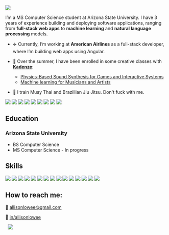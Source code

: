 [![](https://i.imgur.com/nfWvFBG.png)](#)

I’m a MS Computer Science student at Arizona State University. I have 3 years of experience building and deploying software applications, ranging from **full-stack web apps** to **machine learning** and **natural language processing** models.

<!-- The beauty of God is revealed in all things. -->

* ✈️  Currently, I’m working at **American Airlines** as a full-stack developer, where I’m building web apps using Angular.

* 🎨 Over the summer, I have been enrolled in some creative classes with **[Kadenze](https://www.kadenze.com/)**:
  * [Physics-Based Sound Synthesis for Games and Interactive Systems](https://www.kadenze.com/courses/physics-based-sound-synthesis-for-games-and-interactive-systems-iv)
  * [Machine learning for Musicians and Artists](https://www.kadenze.com/courses/machine-learning-for-musicians-and-artists-v)

* 🥋 I train Muay Thai and Brazillian Jiu Jitsu. Don't fuck with me.

[![](https://web.archive.org/web/20091027041145im_/http://www.geocities.com/sportybear13/blessed.gif)](#)
[![](https://web.archive.org/web/20091027041145im_/http://www.geocities.com/sportybear13/amazing.gif)](#)
[![](https://web.archive.org/web/20091027041145im_/http://www.geocities.com/sportybear13/angelic.gif)](#)
[![](https://web.archive.org/web/20091027041145im_/http://www.geocities.com/sportybear13/hot.gif)](#)
[![](https://web.archive.org/web/20091027041145im_/http://www.geocities.com/sportybear13/innocent.gif)](#)
[![](https://web.archive.org/web/20091027041145im_/http://www.geocities.com/sportybear13/kickbutt.gif)](#)
[![](https://web.archive.org/web/20091027041145im_/http://www.geocities.com/sportybear13/splendid.gif)](#)
[![](https://web.archive.org/web/20091027041145im_/http://www.geocities.com/sportybear13/schizophrenic.gif)](#)
[![](https://web.archive.org/web/20091027041145im_/http://www.geocities.com/sportybear13/__acomplished.gif)](#)
<!-- [![](https://web.archive.org/web/20091027041145im_/http://www.geocities.com/sportybear13/queen.gif)](#)
[![](https://web.archive.org/web/20091027041145im_/http://www.geocities.com/sportybear13/thuggish.gif)](#)
[![](https://web.archive.org/web/20091027041145im_/http://www.geocities.com/sportybear13/hidden.gif)](#)
 -->

<!--
**allison-lowe/allison-lowe** is a ✨ _special_ ✨ repository because its `README.md` (this file) appears on your GitHub profile.

Here are some ideas to get you started:

- 🔭 I’m currently working on ...
- 🌱 I’m currently learning ...
- 👯 I’m looking to collaborate on ...
- 🤔 I’m looking for help with ...
- 💬 Ask me about ...
- 📫 How to reach me: ...
- 😄 Pronouns: ...
- ⚡ Fun fact: ...
-->

## Education

### Arizona State University
  * BS Computer Science
  * MS Computer Science - In progress

## Skills

[![](https://img.shields.io/badge/Python-3776AB?logo=python&logoColor=white&style=flat)](#)
[![](https://img.shields.io/badge/JavaScript-F7DF1E?logo=javascript&logoColor=black&style=flat)](#)
[![](https://img.shields.io/badge/Node.js-43853D?style=flat&logo=node.js&logoColor=white)](#)
[![](https://img.shields.io/badge/TypeScript-007ACC?style=flat&logo=typescript&logoColor=white)](#)
[![](
https://img.shields.io/badge/HTML5-E34F26?style=flat&logo=html5&logoColor=white)](#)
[![](https://img.shields.io/badge/CSS3-1572B6?style=flat&logo=css3&logoColor=white)](#)
[![](https://img.shields.io/badge/Sass-CC6699?style=flat&logo=sass&logoColor=white)](#)
[![](https://img.shields.io/badge/C%2B%2B-00599C?style=flat&logo=c%2B%2B&logoColor=white)](#)
[![](
https://img.shields.io/badge/React-20232A?style=flat&logo=react&logoColor=61DAFB)](#)
[![](https://img.shields.io/badge/Angular-DD0031?style=flat&logo=angular&logoColor=white)](#)
[![](https://img.shields.io/badge/Jest-323330?style=flat&logoColor=white)](#)
[![](https://img.shields.io/badge/Figma-F24E1E?style=flat&logo=figma&logoColor=white)](#)
[![](https://img.shields.io/badge/adafruit-000000?style=flat&logo=adafruit&logoColor=white)](#)
[![](https://img.shields.io/badge/GIT-E44C30?style=flat&logo=git&logoColor=white)](#)
[![](https://img.shields.io/badge/GNU%20Bash-4EAA25?style=flat&logo=GNU%20Bash&logoColor=white)](#)
[![]()](#)


## How to reach me:

📧 [allisonlowee@gmail.com](mailto:allisonlowee@gmail.com)

🔗 [in/allisonlowee](https://www.linkedin.com/in/allisonlowee/)

[![]()](#)
[![]()](#)
[![](https://web.archive.org/web/20091027035610im_/http://es.geocities.com/melgarbeatles6/barraconstruction.gif)](#)
